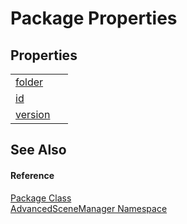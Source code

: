 # Package Properties




## Properties
<table>
<tr>
<td><a href="P_AdvancedSceneManager_Package_folder">folder</a></td>
<td> </td></tr>
<tr>
<td><a href="P_AdvancedSceneManager_Package_id">id</a></td>
<td> </td></tr>
<tr>
<td><a href="P_AdvancedSceneManager_Package_version">version</a></td>
<td> </td></tr>
</table>

## See Also


#### Reference
<a href="T_AdvancedSceneManager_Package">Package Class</a>  
<a href="N_AdvancedSceneManager">AdvancedSceneManager Namespace</a>  
